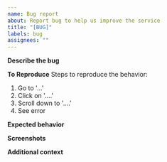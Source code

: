```yaml
---
name: Bug report
about: Report bug to help us improve the service
title: "[BUG]"
labels: bug
assignees: ""
---
```


**Describe the bug**

<!-- A clear and concise description of what the bug is. -->

**To Reproduce**
Steps to reproduce the behavior:

1. Go to '...'
2. Click on '....'
3. Scroll down to '....'
4. See error

**Expected behavior**

<!-- A clear and concise description of what you expected to happen. -->

**Screenshots**

<!-- If applicable, add screenshots to help explain your problem. -->

**Additional context**

<!-- Add any other context about the problem here. -->
